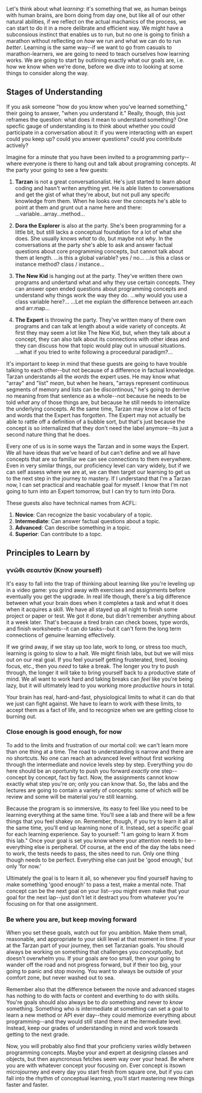 Let's think about what *learning*: it's something that we, as human beings with human brains, are born doing from day one, but like all of our other natural abilities, if we reflect on the actual machanics of the process, we can start to do it in a more delibrate and efficient way. We might have a subconsious instinct that enables us to run, but no one is going to finish a marathon without reflecting on *how* we run and what we can do to run *better*. Learning is the same way--if we want to go from casuals to marathon-learners, we are going to need to teach ourselves how learning works. We are going to start by outlining exactly what our goals are, i.e. how we know when we're done, before we dive into to looking at some things to consider along the way.

## Stages of Understanding

If you ask someone "how do you know when you've learned something," their going to answer, "when you understand it." Really, though, this just reframes the question: what does it mean to understand something? One specfic gauge of understanding is to think about whether you could participate in a conversation about it: if you were interacting with an expert could you keep up? could you answer questions? could you contribute actively?

Imagine for a minute that you have been invited to a programming party--where everyone is there to hang out and talk about programing concepts. At the party your going to see a few guests:

1. **Tarzan** is not a great conversationalist. He's just started to learn about coding and hasn't writen anything yet. He is able listen to conversations and get the gist of what they're about, but not pull any specifc knowledge from them. When he looks over the concepts he's able to point at them and grunt out a name here and there: ...variable...array...method...

2. **Dora the Explorer** is also at the party. She's been programming for a little bit, but still lacks a conceptual foundation for a lot of what she does. She usually knows *what* to do, but maybe not *why*. In the conversations at the party she's able to ask and answer factual questions about core programming concepts, but cannot talk about them at length. ...is this a global variable? yes / no... ...is this a class or instance method? class / instance...

3. **The New Kid** is hanging out at the party. They've written there own programs and undertand what and why they use certain concepts. They can answer open ended questions about programming concepts and understand why things work the way they do. ...why would you use a class variable here?... ...Let me explain the difference between arr.each and arr.map...

4. **The Expert** is throwing the party. They've written many of there own programs and can talk at length about a wide variety of concepts. At first they may seem a lot like The New Kid, but, when they talk about a concept, they can also talk about its connections with other ideas and they can discuss how that topic would play out in unusual situations. ...what if you tried to write following a proceedural paradigm?...

It's important to keep in mind that these guests are going to have trouble talking to each other--but not because of a difference in factual knowledge. Tarzan understands all the *words* the expert uses. He may know what "array" and "list" *mean*, but when he hears, "arrays represent continuous segments of memory and lists can be discontinous," he's going to derrive no meaning from that sentence as a whole--not because he needs to be told *what* any of those things are, but because he still needs to internalize the underlying concepts. At the same time, Tarzan may know a lot of facts and words that the Expert has forgotten. The Expert may not actually be able to rattle off a definition of a bubble sort, but that's just because the concept is so internalized that they don't need the label anymore--its just a second nature thing that he does.

Every one of us is in some ways the Tarzan and in some ways the Expert. We all have ideas that we've heard of but can't define and we all have concepts that are so familiar we can see connections to them everywhere. Even in very similar things, our proficiency level can vary widely, but if we can self assess where we are at, we can then target our learning to get us to the next step in the journey to mastery. If I understand that I'm a Tarzan now, I can set practical and reachable goal for myself. I know that I'm not going to turn into an Expert tomorrow, but I can try to turn into Dora.

These guests also have technical names from ACFL:
1. **Novice**: Can recognize the basic vocabulary of a topic.
2. **Intermediate**: Can answer factual questions about a topic.
3. **Advanced**: Can describe something in a topic.
4. **Superior**: Can contribute to a topc.

## Principles to Learn by
### γνῶθι σεαυτόν (Know yourself)

It's easy to fall into the trap of thinking about learning like you're leveling up in a video game: you grind away with exercises and assignments before eventually you get the upgrade. In real life though, there's a big difference between what your brain does when it completes a task and what it does when it acquires a skill. We have all stayed up all night to finish some project or paper or test. We got it done, but didn't remember anything about it a week later. That's because a tired brain can check boxes, type words, and finish worksheets--it can *do* tasks--but it can't form the long term connections of genuine learning effectively.

If we grind away, if we stay up too late, work to long, or stress too much, learning is going to slow to a halt. We might finish labs, but but we will miss out on our real goal. If you feel yourself getting frusterated, tired, loosing focus, etc., then you *need* to take a break. The longer you try to push through, the longer it will take to bring yourself back to a productive state of mind. We all want to work hard and taking breaks can *feel* like you're being lazy, but it will ultimately lead to you working more *productive* hours in total.

Your brain has real, hard-and-fast, physiological limits to what it can do that we just can fight against. We have to learn to work *with* these limits, to accept them as a fact of life, and to recognize when we are getting close to burning out.

### Close enough is good enough, for now

To add to the limits and frustration of our mortal coil: we can't learn more than one thing at a time. The road to understanding is narrow and there are no shortcuts. No one can reach an advanced level without first working through the intermediate and novice levels step by step. Everything you do here should be an oportunity to push you forward *exactly* one step--concept by concept, fact by fact. Now, the assignments cannot know exactly what step you're on; only you can know that. So, the labs and the lectures are going to contain a variety of concepts: some of which will be review and some will be material you're still learning.

Because the program is so immersive, its easy to feel like you need to be learning everything at the same time. You'll see a lab and there will be a few things that you feel shakey on. Remember, though, if you try to learn it all at the same time, you'll end up learning none of it. Instead, set a specific goal for each learning experience. Say to yourself: "I am going to learn X from this lab." Once your goal is set you know where your attention needs to be--everything else is peripheral. Of course, at the end of the day the labs need to work, the tests needs to pass, the sites need to run. Only one thing though needs to be perfect. Everything else can just be 'good enough,' but only 'for now.'

Ultimately the goal is to learn it all, so whenever you find yourself having to make something 'good enough' to pass a test, make a mental note. That concept can be the next goal on your list--you might even make that your goal for the next lap--just don't let it destract you from whatever you're focusing on for that one assignment.

### Be where you are, but keep moving forward

When you set these goals, watch out for you ambition. Make them small, reasonable, and appropriate to your skill level at that moment in time. If your at the Tarzan part of your journey, then set Tarzanian goals. You should always be working on something that challenges you *conceptually*, but doesn't overwhelm you. If your goals are too small, then your going to wander off the road and not progress forward, but if their too big, your going to panic and stop moving. You want to always be outside of your comfort zone, but never washed out to sea.

Remember also that the difference between the novie and advanced stages has nothing to do with facts or content and everthing to do with skills. You're goals should also always be to *do* something and never to *know* something. Something who is intermediate at something can set a goal to learn a new method or API ever day--they could memorize everything about programming--and they would still stand there at the itermediate level. Instead, keep our grades of understanding in mind and work towards getting to the next grade.

Now, you will probably also find that your proficieny varies wildly between programming concepts. Maybe your and expert at designing classes and objects, but then asyncronous fetches seem way over your head. Be where you are with whatever concept your focusing on. Ever concept is itsown microjourney and every day you start fresh from square one, but if you can fall into the rhythm of conceptual learning, you'll start mastering new things faster and faster.
